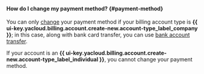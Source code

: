 #### How do I change my payment method? {#payment-method}

You can only [change](../operations/change-payment-method.md) your payment method if your billing account type is **{{ ui-key.yacloud.billing.account.create-new.account-type_label_company }}**; in this case, along with bank card transfer, you can use [bank account transfer](../payment/payment-methods-business.md).


If your account is an **{{ ui-key.yacloud.billing.account.create-new.account-type_label_individual }}**, you cannot change your payment method.